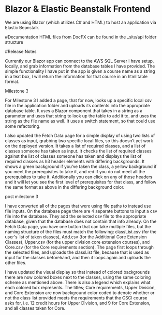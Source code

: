 <h1>Blazor & Elastic Beanstalk Frontend</h1>

<p>We are using Blazor (which utilizes C# and HTML) to host an application via Elastic Beanstalk</p>

<p>#Documentation HTML files from DocFX can be found in the _site/api folder structure<p>

#Release Notes
<p>Currently our Blazor app can connect to the AWS SQL Server I have setup, locally, and grab information from the database tables I have provided.
The simple functionality I have put in the app is given a course name as a string in a text box, I will return the information for that course in an html table format.</p>

<p>Milestone 3<p>
<p>For Milestone 3 I added a page, that for now, looks up a specific local csv file in the application folder and uploads its contents into the appropriate database table. It uses a Blazor component that takes in a string as a parameter and uses that string to look up the table to add it to, and uses the string as the file name as well. It uses a switch statement, so that could use some refactoring.<p>
<p>I also updated the Fetch Data page for a simple display of using two lists of classes as input, grabbing two specific local files, so this doesn't yet work on the deployed version. It takes a list of required classes, and a list of classes someone has taken as input. It checks the list of required classes against the list of classes someone has taken and displays the list of required classes as h3 header elements with differing backgrounds. It shows a green background if you've taken the class, a yellow background if you meet the prerequisites to take it, and red if you do not meet all the prerequisites to take it. Additionally you can click on any of those headers and it will let you see the first level of prerequisites for that class, and follow the same format as above in the differing background color.<p>

<p>post milestone 3<p>
<p>I have converted all of the pages that were using file paths to instead use file inputs. On the database page there are 4 separate buttons to input a csv file into the database. They add the selected csv file to the appropriate database, given that the database does not contain that info already. On the Fetch Data page, you have one button that can take multiple files, but the naming structure of the files must match the following: classList.csv (for the user's list of taken classes), Add.csv (for the Additional Core Extension Classes), Upper.csv (for the upper division core extension courses), and Core.csv (for the Core requirements section). The page first loops through the selected files, and uploads the classList file, because that is used as input for the classes beforehand, and then it loops again and uploads the other files. <p>
  
<p>I have updated the visual display so that instead of colored backgrounds there are now colored boxes next to the classes, using the same coloring scheme as mentioned above. There is also a legend which explains what each colored box represents. The titles; Core requirements, Upper Division, and Core Extension are now background color coded to denote whether or not the class list provided meets the requirements that the CSCI course asks for, i.e. 12 credit hours for Upper Division, and 9 for Core Extension, and all classes taken for Core.<p>
